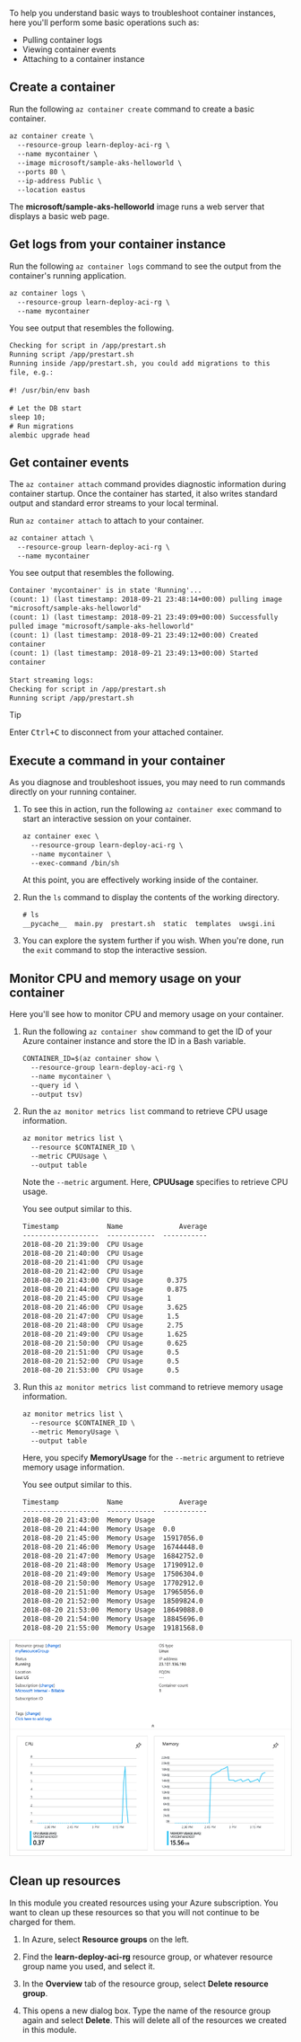 To help you understand basic ways to troubleshoot container instances, here you'll perform some basic operations such as:

* Pulling container logs
* Viewing container events
* Attaching to a container instance

## Create a container

Run the following `az container create` command to create a basic container.

```azurecli
az container create \
  --resource-group learn-deploy-aci-rg \
  --name mycontainer \
  --image microsoft/sample-aks-helloworld \
  --ports 80 \
  --ip-address Public \
  --location eastus
```

The **microsoft/sample-aks-helloworld** image runs a web server that displays a basic web page.

## Get logs from your container instance

Run the following `az container logs` command to see the output from the container's running application.

```azurecli
az container logs \
  --resource-group learn-deploy-aci-rg \
  --name mycontainer
```

You see output that resembles the following.

```output
Checking for script in /app/prestart.sh
Running script /app/prestart.sh
Running inside /app/prestart.sh, you could add migrations to this file, e.g.:

#! /usr/bin/env bash

# Let the DB start
sleep 10;
# Run migrations
alembic upgrade head
```

## Get container events

The `az container attach` command provides diagnostic information during container startup. Once the container has started, it also writes standard output and standard error streams to your local terminal.

Run `az container attach` to attach to your container.

```azurecli
az container attach \
  --resource-group learn-deploy-aci-rg \
  --name mycontainer
```

You see output that resembles the following.

```output
Container 'mycontainer' is in state 'Running'...
(count: 1) (last timestamp: 2018-09-21 23:48:14+00:00) pulling image "microsoft/sample-aks-helloworld"
(count: 1) (last timestamp: 2018-09-21 23:49:09+00:00) Successfully pulled image "microsoft/sample-aks-helloworld"
(count: 1) (last timestamp: 2018-09-21 23:49:12+00:00) Created container
(count: 1) (last timestamp: 2018-09-21 23:49:13+00:00) Started container

Start streaming logs:
Checking for script in /app/prestart.sh
Running script /app/prestart.sh
```

> [!TIP]
> Enter <kbd>Ctrl+C</kbd> to disconnect from your attached container.

## Execute a command in your container

As you diagnose and troubleshoot issues, you may need to run commands directly on your running container.

1. To see this in action, run the following `az container exec` command to start an interactive session on your container.

    ```azurecli
    az container exec \
      --resource-group learn-deploy-aci-rg \
      --name mycontainer \
      --exec-command /bin/sh
    ```

    At this point, you are effectively working inside of the container.

1. Run the `ls` command to display the contents of the working directory.

    ```output
    # ls
    __pycache__  main.py  prestart.sh  static  templates  uwsgi.ini
    ```

1. You can explore the system further if you wish. When you're done, run the `exit` command to stop the interactive session.

## Monitor CPU and memory usage on your container

Here you'll see how to monitor CPU and memory usage on your container.

1. Run the following `az container show` command to get the ID of your Azure container instance and store the ID in a Bash variable.

    ```azurecli
    CONTAINER_ID=$(az container show \
      --resource-group learn-deploy-aci-rg \
      --name mycontainer \
      --query id \
      --output tsv)
    ```

1. Run the `az monitor metrics list` command to retrieve CPU usage information.

    ```azurecli
    az monitor metrics list \
      --resource $CONTAINER_ID \
      --metric CPUUsage \
      --output table
    ```

    Note the `--metric` argument. Here, **CPUUsage** specifies to retrieve CPU usage.

    You see output similar to this.

    ```output
    Timestamp            Name              Average
    -------------------  ------------  -----------
    2018-08-20 21:39:00  CPU Usage
    2018-08-20 21:40:00  CPU Usage
    2018-08-20 21:41:00  CPU Usage
    2018-08-20 21:42:00  CPU Usage
    2018-08-20 21:43:00  CPU Usage      0.375
    2018-08-20 21:44:00  CPU Usage      0.875
    2018-08-20 21:45:00  CPU Usage      1
    2018-08-20 21:46:00  CPU Usage      3.625
    2018-08-20 21:47:00  CPU Usage      1.5
    2018-08-20 21:48:00  CPU Usage      2.75
    2018-08-20 21:49:00  CPU Usage      1.625
    2018-08-20 21:50:00  CPU Usage      0.625
    2018-08-20 21:51:00  CPU Usage      0.5
    2018-08-20 21:52:00  CPU Usage      0.5
    2018-08-20 21:53:00  CPU Usage      0.5
    ```

1. Run this `az monitor metrics list` command to retrieve memory usage information.

    ```azurecli
    az monitor metrics list \
      --resource $CONTAINER_ID \
      --metric MemoryUsage \
      --output table
    ```

    Here, you specify **MemoryUsage** for the `--metric` argument to retrieve memory usage information.

    You see output similar to this.

    ```output
    Timestamp            Name              Average
    -------------------  ------------  -----------
    2018-08-20 21:43:00  Memory Usage
    2018-08-20 21:44:00  Memory Usage  0.0
    2018-08-20 21:45:00  Memory Usage  15917056.0
    2018-08-20 21:46:00  Memory Usage  16744448.0
    2018-08-20 21:47:00  Memory Usage  16842752.0
    2018-08-20 21:48:00  Memory Usage  17190912.0
    2018-08-20 21:49:00  Memory Usage  17506304.0
    2018-08-20 21:50:00  Memory Usage  17702912.0
    2018-08-20 21:51:00  Memory Usage  17965056.0
    2018-08-20 21:52:00  Memory Usage  18509824.0
    2018-08-20 21:53:00  Memory Usage  18649088.0
    2018-08-20 21:54:00  Memory Usage  18845696.0
    2018-08-20 21:55:00  Memory Usage  19181568.0
    ```

![Azure portal view of Azure Container Instances CPU and memory usage information](../media/6-cpu-memory.png)

## Clean up resources

In this module you created resources using your Azure subscription. You want to clean up these resources so that you will not continue to be charged for them.

1. In Azure, select **Resource groups** on the left.

1. Find the **learn-deploy-aci-rg** resource group, or whatever resource group name you used,  and select it.

1. In the **Overview** tab of the resource group, select **Delete resource group**.

1. This opens a new dialog box. Type the name of the resource group  again and select **Delete**. This will delete all of the resources we created in this module.
